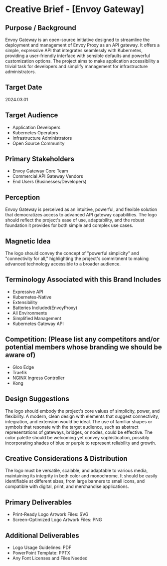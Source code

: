 # Creative Brief - [Envoy Gateway]

## Purpose /  Background

Envoy Gateway is an open-source initiative designed to streamline the deployment and management of Envoy Proxy as an API gateway. It offers a simple, expressive API that integrates seamlessly with Kubernetes, providing a user-friendly interface with sensible defaults and powerful customization options. The project aims to make application accessibility a trivial task for developers and simplify management for infrastructure administrators.

## Target Date

2024.03.01

## Target Audience

- Application Developers
- Kubernetes Operators
- Infrastructure Administrators
- Open Source Community

## Primary Stakeholders

- Envoy Gateway Core Team
- Commercial API Gateway Vendors
- End Users (Businesses/Developers)

## Perception

Envoy Gateway is perceived as an intuitive, powerful, and flexible solution that democratizes access to advanced API gateway capabilities. The logo should reflect the project's ease of use, adaptability, and the robust foundation it provides for both simple and complex use cases.

## Magnetic Idea

The logo should convey the concept of "powerful simplicity" and "connectivity for all," highlighting the project's commitment to making advanced technology accessible to a broader audience.

## Terminology Associated with this Brand Includes

- Expressive API
- Kubernetes-Native
- Extensibility
- Batteries Included(EnvoyProxy)
- All Environments
- Simplified Management
- Kubernetes Gateway API

## Competition:  (Please list any competitors and/or potential members whose branding we should be aware of) 

- Gloo Edge
- Traefik
- NGINX Ingress Controller
- Kong

## Design Suggestions  

The logo should embody the project's core values of simplicity, power, and flexibility. A modern, clean design with elements that suggest connectivity, integration, and extension would be ideal. The use of familiar shapes or symbols that resonate with the target audience, such as abstract representations of gateways, bridges, or nodes, could be effective. The color palette should be welcoming yet convey sophistication, possibly incorporating shades of blue or purple to represent reliability and growth.

## Creative Considerations & Distribution

The logo must be versatile, scalable, and adaptable to various media, maintaining its integrity in both color and monochrome. It should be easily identifiable at different sizes, from large banners to small icons, and compatible with digital, print, and merchandise applications.

## Primary Deliverables

- Print-Ready Logo Artwork Files: SVG
- Screen-Optimized Logo Artwork Files: PNG

## Additional Deliverables

- Logo Usage Guidelines: PDF
- PowerPoint Template: PPTX
- Any Font Licenses and Files Needed
